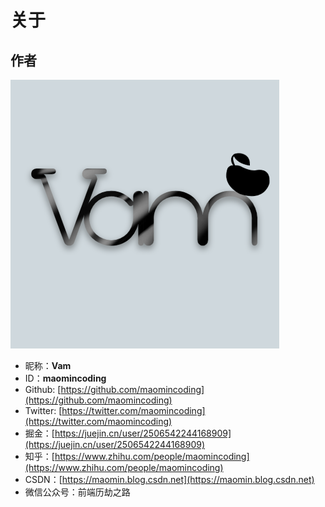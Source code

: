 # 关于

## 作者

<img src="/user.jpg" class="user-img"/>

- 昵称：**Vam**
- ID：**maomincoding**
- Github: [https://github.com/maomincoding](https://github.com/maomincoding)
- Twitter: [https://twitter.com/maomincoding](https://twitter.com/maomincoding)
- 掘金：[https://juejin.cn/user/2506542244168909](https://juejin.cn/user/2506542244168909)   
- 知乎：[https://www.zhihu.com/people/maomincoding](https://www.zhihu.com/people/maomincoding)
- CSDN：[https://maomin.blog.csdn.net](https://maomin.blog.csdn.net)
- 微信公众号：前端历劫之路

